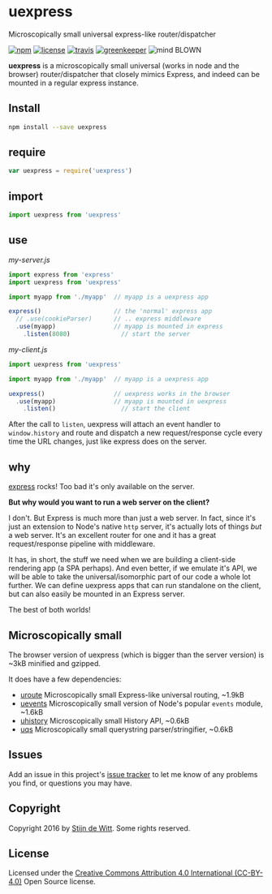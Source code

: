# uexpress
Microscopically small universal express-like router/dispatcher

[![npm](https://img.shields.io/npm/v/uexpress.svg)](https://npmjs.com/package/uexpress)
[![license](https://img.shields.io/npm/l/uexpress.svg)](https://creativecommons.org/licenses/by/4.0/)
[![travis](https://img.shields.io/travis/Download/uexpress.svg)](https://travis-ci.org/Download/uexpress)
[![greenkeeper](https://img.shields.io/david/Download/uexpress.svg)](https://greenkeeper.io/)
![mind BLOWN](https://img.shields.io/badge/mind-BLOWN-ff69b4.svg)

**uexpress** is a microscopically small universal (works in node and the browser)
router/dispatcher that closely mimics Express, and indeed can be mounted in a
regular express instance. 

## Install
```sh
npm install --save uexpress
```

## require
```js
var uexpress = require('uexpress')
```

## import
```js
import uexpress from 'uexpress'
```

## use
*my-server.js*
```js
import express from 'express'
import uexpress from 'uexpress'

import myapp from './myapp'  // myapp is a uexpress app

express()                    // the 'normal' express app
  // .use(cookieParser)      // .. express middleware
  .use(myapp)                // myapp is mounted in express
	.listen(8080)              // start the server
```

*my-client.js*
```js
import uexpress from 'uexpress'

import myapp from './myapp'  // myapp is a uexpress app

uexpress()                   // uexpress works in the browser
  .use(myapp)                // myapp is mounted in uexpress
	.listen()                  // start the client
```

After the call to `listen`, uexpress will attach an event handler to 
`window.history` and route and dispatch a new request/response cycle 
every time the URL changes, just like express does on the server.

## why
[express](https://npmjs.com/package/express) rocks! Too bad it's only 
available on the server.

**But why would you want to run a web server on the client?**

I don't. But Express is much more than just a web server. In fact,
since it's just an extension to Node's native `http` server, it's
actually lots of things *but* a web server. It's an excellent router
for one and it has a great request/response pipeline with middleware.

It has, in short, the stuff we need when we are building a client-side
rendering app (a SPA perhaps). And even better, if we emulate it's API,
we will be able to take the universal/isomorphic part of our code a 
whole lot further. We can define uexpress apps that can run standalone
on the client, but can also easily be mounted in an Express server.

The best of both worlds!

## Microscopically small
The browser version of uexpress (which is bigger than the server version)
is ~3kB minified and gzipped.

It does have a few dependencies:
* [uroute](https://github.com/download/uroute) Microscopically small Express-like universal routing, ~1.9kB
* [uevents](https://github.com/download/uevents) Microscopically small version of Node's popular `events` module, ~1.6kB
* [uhistory](https://github.com/download/uhistory) Microscopically small History API, ~0.6kB
* [uqs](https://github.com/download/uqs) Microscopically small querystring parser/stringifier, ~0.6kB

## Issues
Add an issue in this project's [issue tracker](https://github.com/download/uexpress/issues)
to let me know of any problems you find, or questions you may have.

## Copyright
Copyright 2016 by [Stijn de Witt](http://StijnDeWitt.com). Some rights reserved.

## License
Licensed under the [Creative Commons Attribution 4.0 International (CC-BY-4.0)](https://creativecommons.org/licenses/by/4.0/) Open Source license.
